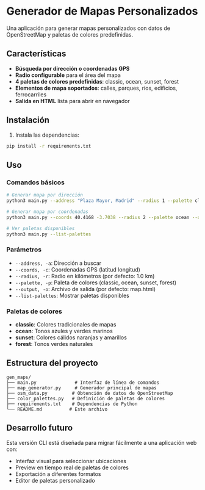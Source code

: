 # Generador de Mapas Personalizados

Una aplicación para generar mapas personalizados con datos de OpenStreetMap y paletas de colores predefinidas.

## Características

- **Búsqueda por dirección o coordenadas GPS**
- **Radio configurable** para el área del mapa
- **4 paletas de colores predefinidas**: classic, ocean, sunset, forest
- **Elementos de mapa soportados**: calles, parques, ríos, edificios, ferrocarriles
- **Salida en HTML** lista para abrir en navegador

## Instalación

1. Instala las dependencias:
```bash
pip install -r requirements.txt
```

## Uso

### Comandos básicos

```bash
# Generar mapa por dirección
python3 main.py --address "Plaza Mayor, Madrid" --radius 1 --palette classic

# Generar mapa por coordenadas
python3 main.py --coords 40.4168 -3.7038 --radius 2 --palette ocean --output madrid_ocean.html

# Ver paletas disponibles
python3 main.py --list-palettes
```

### Parámetros

- `--address, -a`: Dirección a buscar
- `--coords, -c`: Coordenadas GPS (latitud longitud)
- `--radius, -r`: Radio en kilómetros (por defecto: 1.0 km)
- `--palette, -p`: Paleta de colores (classic, ocean, sunset, forest)
- `--output, -o`: Archivo de salida (por defecto: map.html)
- `--list-palettes`: Mostrar paletas disponibles

### Paletas de colores

- **classic**: Colores tradicionales de mapas
- **ocean**: Tonos azules y verdes marinos
- **sunset**: Colores cálidos naranjas y amarillos
- **forest**: Tonos verdes naturales

## Estructura del proyecto

```
gen_maps/
├── main.py              # Interfaz de línea de comandos
├── map_generator.py     # Generador principal de mapas
├── osm_data.py         # Obtención de datos de OpenStreetMap
├── color_palettes.py   # Definición de paletas de colores
├── requirements.txt    # Dependencias de Python
└── README.md          # Este archivo
```

## Desarrollo futuro

Esta versión CLI está diseñada para migrar fácilmente a una aplicación web con:
- Interfaz visual para seleccionar ubicaciones
- Preview en tiempo real de paletas de colores
- Exportación a diferentes formatos
- Editor de paletas personalizado